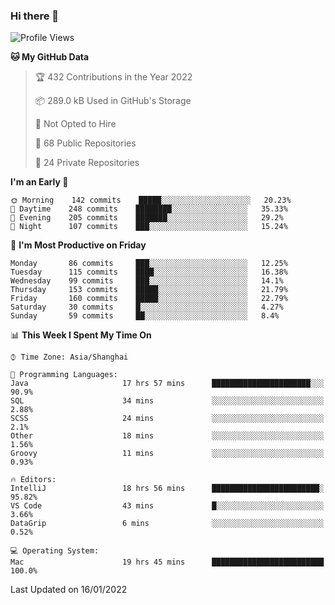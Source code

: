 ### Hi there 👋

<!--
**qbosen/qbosen** is a ✨ _special_ ✨ repository because its `README.md` (this file) appears on your GitHub profile.

Here are some ideas to get you started:

- 🔭 I’m currently working on ...
- 🌱 I’m currently learning ...
- 👯 I’m looking to collaborate on ...
- 🤔 I’m looking for help with ...
- 💬 Ask me about ...
- 📫 How to reach me: ...
- 😄 Pronouns: ...
- ⚡ Fun fact: ...
-->

<!--START_SECTION:waka-->
![Profile Views](http://img.shields.io/badge/Profile%20Views-3-blue)

**🐱 My GitHub Data** 

> 🏆 432 Contributions in the Year 2022
 > 
> 📦 289.0 kB Used in GitHub's Storage 
 > 
> 🚫 Not Opted to Hire
 > 
> 📜 68 Public Repositories 
 > 
> 🔑 24 Private Repositories  
 > 
**I'm an Early 🐤** 

```text
🌞 Morning    142 commits    █████░░░░░░░░░░░░░░░░░░░░   20.23% 
🌆 Daytime    248 commits    ████████░░░░░░░░░░░░░░░░░   35.33% 
🌃 Evening    205 commits    ███████░░░░░░░░░░░░░░░░░░   29.2% 
🌙 Night      107 commits    ███░░░░░░░░░░░░░░░░░░░░░░   15.24%

```
📅 **I'm Most Productive on Friday** 

```text
Monday       86 commits     ███░░░░░░░░░░░░░░░░░░░░░░   12.25% 
Tuesday      115 commits    ████░░░░░░░░░░░░░░░░░░░░░   16.38% 
Wednesday    99 commits     ███░░░░░░░░░░░░░░░░░░░░░░   14.1% 
Thursday     153 commits    █████░░░░░░░░░░░░░░░░░░░░   21.79% 
Friday       160 commits    █████░░░░░░░░░░░░░░░░░░░░   22.79% 
Saturday     30 commits     █░░░░░░░░░░░░░░░░░░░░░░░░   4.27% 
Sunday       59 commits     ██░░░░░░░░░░░░░░░░░░░░░░░   8.4%

```


📊 **This Week I Spent My Time On** 

```text
⌚︎ Time Zone: Asia/Shanghai

💬 Programming Languages: 
Java                     17 hrs 57 mins      ██████████████████████░░░   90.9% 
SQL                      34 mins             ░░░░░░░░░░░░░░░░░░░░░░░░░   2.88% 
SCSS                     24 mins             ░░░░░░░░░░░░░░░░░░░░░░░░░   2.1% 
Other                    18 mins             ░░░░░░░░░░░░░░░░░░░░░░░░░   1.56% 
Groovy                   11 mins             ░░░░░░░░░░░░░░░░░░░░░░░░░   0.93%

🔥 Editors: 
IntelliJ                 18 hrs 56 mins      ████████████████████████░   95.82% 
VS Code                  43 mins             █░░░░░░░░░░░░░░░░░░░░░░░░   3.66% 
DataGrip                 6 mins              ░░░░░░░░░░░░░░░░░░░░░░░░░   0.52%

💻 Operating System: 
Mac                      19 hrs 45 mins      █████████████████████████   100.0%

```


 Last Updated on 16/01/2022
<!--END_SECTION:waka-->

